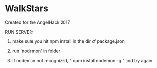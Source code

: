 # WalkStars

Created for the AngelHack 2017



RUN SERVER:

1. make sure you hit npm install in the dir of package.json

2. run 'nodemon' in folder

3. if nodemon not recognized, " npm install nodemon -g " and try again